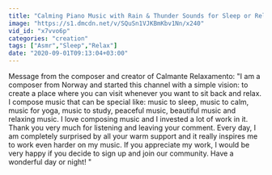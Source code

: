 ```yaml
---
title: "Calming Piano Music with Rain & Thunder Sounds for Sleep or Relaxing \u2022 'Rainy Day'"
image: "https://s1.dmcdn.net/v/SQuSn1VJKBmKbv1Nn/x240"
vid_id: "x7vvo6p"
categories: "creation"
tags: ["Asmr","Sleep","Relax"]
date: "2020-09-01T09:13:04+03:00"
---
```

Message from the composer and creator of Calmante Relaxamento: &quot;I am a composer from Norway and started this channel with a simple vision: to create a place where you can visit whenever you want to sit back and relax. I compose music that can be special like: music to sleep, music to calm, music for yoga, music to study, peaceful music, beautiful music and relaxing music. I love composing music and I invested a lot of work in it. Thank you very much for listening and leaving your comment. Every day, I am completely surprised by all your warm support and it really inspires me to work even harder on my music. If you appreciate my work, I would be very happy if you decide to sign up and join our community. Have a wonderful day or night! &quot;
